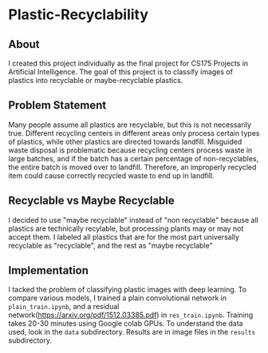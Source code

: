 # Plastic-Recyclability
## About
I created this project individually as the final project for CS175 Projects in Artificial Intelligence. The goal of this project is to classify images of plastics into recyclable or maybe-recyclable plastics. 
## Problem Statement
Many people assume all plastics are recyclable, but this is not necessarily true. Different recycling centers in different areas only process certain types of plastics, while other plastics are directed towards landfill. Misguided waste disposal is problematic because recycling centers process waste in large batches, and if the batch has a certain percentage of non-recyclables, the entire batch is moved over to landfill. Therefore, an improperly recycled item could cause correctly recycled waste to end up in landfill.
## Recyclable vs Maybe Recyclable
I decided to use "maybe recyclable" instead of "non recyclable" because all plastics are technically recylable, but processing plants may or may not accept them. I labeled all plastics that are for the most part universally recyclable as "recyclable", and the rest as "maybe recyclable"
## Implementation
I tacked the problem of classifying plastic images with deep learning. To compare various models, I trained a plain convolutional network in `plain_train.ipynb`, and a residual network(https://arxiv.org/pdf/1512.03385.pdf) in `res_train.ipynb`. Training takes 20-30 minutes using Google colab GPUs. To understand the data used, look in the `data` subdirectory. Results are in image files in the `results` subdirectory.

